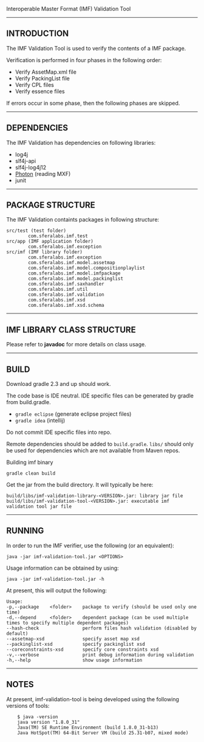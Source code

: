Interoperable Master Format (IMF) Validation Tool

-------------------------------------------------------------------------------
INTRODUCTION
-------------------------------------------------------------------------------

The IMF Validation Tool is used to verify the contents of a IMF package.

Verification is performed in four phases in the following order:
* Verify AssetMap.xml file
* Verify PackingList file
* Verify CPL files
* Verify essence files

If errors occur in some phase, then the following phases are skipped.

-------------------------------------------------------------------------------
DEPENDENCIES
-------------------------------------------------------------------------------

The IMF Validation has dependencies on following libraries:
* log4j
* slf4j-api
* slf4j-log4j12
* [Photon](https://github.com/Netflix/photon) (reading MXF)
* junit

-------------------------------------------------------------------------------
PACKAGE STRUCTURE
-------------------------------------------------------------------------------

The IMF Validation containts packages in following structure:
```
src/test (test folder)
        com.sferalabs.imf.test
src/app (IMF application folder)
        com.sferalabs.imf.exception
src/imf (IMF library folder)
        com.sferalabs.imf.exception
        com.sferalabs.imf.model.assetmap
        com.sferalabs.imf.model.compositionplaylist
        com.sferalabs.imf.model.imfpackage
        com.sferalabs.imf.model.packinglist
        com.sferalabs.imf.saxhandler
        com.sferalabs.imf.util
        com.sferalabs.imf.validation
        com.sferalabs.imf.xsd
        com.sferalabs.imf.xsd.schema
```

-------------------------------------------------------------------------------
IMF LIBRARY CLASS STRUCTURE
-------------------------------------------------------------------------------

Please refer to **javadoc** for more details on class usage.


-------------------------------------------------------------------------------
BUILD
-------------------------------------------------------------------------------

Download gradle 2.3 and up should work.

The code base is IDE neutral. IDE specific files can be generated by gradle from build.gradle.
* `gradle eclipse` (generate eclipse project files)
* `gradle idea` (intellij)

Do not commit IDE specific files into repo.

Remote dependencies should be added to `build.gradle`. `libs/` should only be used for dependencies which are not available from Maven repos.

Building imf binary
```
gradle clean build
```

Get the jar from the build directory. It will typically be here:
```
build/libs/imf-validation-library-<VERSION>.jar: library jar file
build/libs/imf-validation-tool-<VERSION>.jar: executable imf validation tool jar file
```

-------------------------------------------------------------------------------
RUNNING
-------------------------------------------------------------------------------
In order to run the IMF verifier, use the following (or an equivalent):

```
java -jar imf-validation-tool.jar <OPTIONS>
```

Usage information can be obtained by using:

```
java -jar imf-validation-tool.jar -h
```

At present, this will output the following:

```
Usage:
-p,--package    <folder>    package to verify (should be used only one time)
-d,--depend     <folder>    dependent package (can be used multiple times to specify multiple dependent packages)
--hash-check                perform files hash validation (disabled by default)
--assetmap-xsd              specify asset map xsd
--packinglist-xsd           specify packinglist xsd
--coreconstraints-xsd       specify core constraints xsd
-v,--verbose                print debug information during validation
-h,--help                   show usage information
```

-------------------------------------------------------------------------------
NOTES
-------------------------------------------------------------------------------
At present, imf-validation-tool is being developed using the following versions of tools:
```
    $ java -version
    java version "1.8.0_31"
    Java(TM) SE Runtime Environment (build 1.8.0_31-b13)
    Java HotSpot(TM) 64-Bit Server VM (build 25.31-b07, mixed mode)
```
